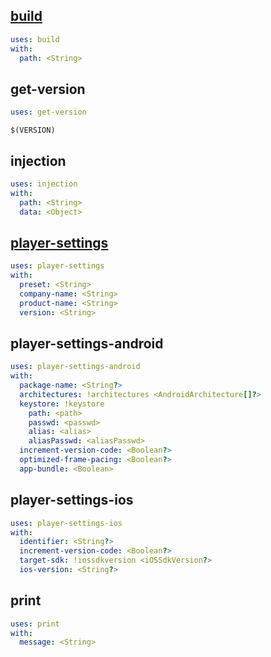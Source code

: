 [build](Documents/Actions/build.md)
---

```yaml
uses: build
with:
  path: <String>
```

get-version
---

```yaml
uses: get-version
```

```
$(VERSION)
```

injection
---

```yaml
uses: injection
with:
  path: <String>
  data: <Object>
```

[player-settings](Documents/Actions/player-settings.md)
---

```yaml
uses: player-settings
with:
  preset: <String>
  company-name: <String>
  product-name: <String>
  version: <String>
```

player-settings-android
---

```yaml
uses: player-settings-android
with:
  package-name: <String?>
  architectures: !architectures <AndroidArchitecture[]?>
  keystore: !keystore
    path: <path>
    passwd: <passwd>
    alias: <alias>
    aliasPasswd: <aliasPasswd>
  increment-version-code: <Boolean?>
  optimized-frame-pacing: <Boolean?>
  app-bundle: <Boolean>
```

player-settings-ios
---

```yaml
uses: player-settings-ios
with:
  identifier: <String?>
  increment-version-code: <Boolean?>
  target-sdk: !iossdkversion <iOSSdkVersion?>
  ios-version: <String?>
```

print
---

```yaml
uses: print
with:
  message: <String>
```

